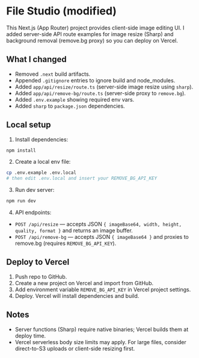 # File Studio (modified)
This Next.js (App Router) project provides client-side image editing UI. I added server-side API route examples for image resize (Sharp) and background removal (remove.bg proxy) so you can deploy on Vercel.

## What I changed
- Removed `.next` build artifacts.
- Appended `.gitignore` entries to ignore build and node_modules.
- Added `app/api/resize/route.ts` (server-side image resize using `sharp`).
- Added `app/api/remove-bg/route.ts` (server-side proxy to `remove.bg`).
- Added `.env.example` showing required env vars.
- Added `sharp` to `package.json` dependencies.

## Local setup
1. Install dependencies:
```bash
npm install
```
2. Create a local env file:
```bash
cp .env.example .env.local
# then edit .env.local and insert your REMOVE_BG_API_KEY
```
3. Run dev server:
```bash
npm run dev
```
4. API endpoints:
- `POST /api/resize` — accepts JSON `{ imageBase64, width, height, quality, format }` and returns an image buffer.
- `POST /api/remove-bg` — accepts JSON `{ imageBase64 }` and proxies to remove.bg (requires `REMOVE_BG_API_KEY`).

## Deploy to Vercel
1. Push repo to GitHub.
2. Create a new project on Vercel and import from GitHub.
3. Add environment variable `REMOVE_BG_API_KEY` in Vercel project settings.
4. Deploy. Vercel will install dependencies and build.

## Notes
- Server functions (Sharp) require native binaries; Vercel builds them at deploy time.
- Vercel serverless body size limits may apply. For large files, consider direct-to-S3 uploads or client-side resizing first.
